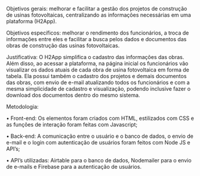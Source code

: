 Objetivos gerais: melhorar e facilitar a gestão dos projetos de construção de usinas fotovoltaicas, centralizando as informações necessárias em uma plataforma (H2App).


Objetivos específicos: melhorar o rendimento dos funcionários, a troca de informações entre eles e facilitar a busca pelos dados e documentos das obras de construção das usinas fotovoltaicas.


Justificativa: O H2App simplifica o cadastro das informações das obras. Além disso, ao acessar a plataforma, na página inicial os funcionários vão visualizar os dados atuais de cada obra de usina fotovoltaica em forma de tabela. Ela possui também o cadastro dos projetos e demais documentos das obras, com envio de e-mail atualizando todos os funcionários e com a mesma simplicidade de cadastro e visualização, podendo inclusive fazer o download dos documentos dentro do mesmo sistema.


Metodologia: 

•	Front-end: Os elementos foram criados com HTML, estilizados com CSS e as funções de interação foram feitas com Javascript;

•	Back-end: A comunicação entre o usuário e o banco de dados, o envio de e-mail e o login com autenticação de usuários foram feitos com Node JS e API’s;

•	API’s utilizadas: Airtable para o banco de dados, Nodemailer para o envio de e-mails e Firebase para a autenticação de usuários.

